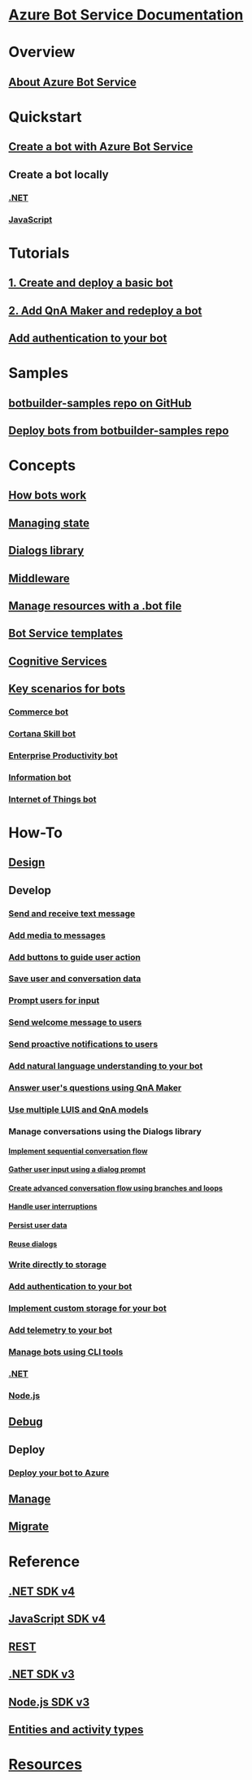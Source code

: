 # [Azure Bot Service Documentation](index.md)
# Overview
## [About Azure Bot Service](bot-service-overview-introduction.md)
# Quickstart
## [Create a bot with Azure Bot Service](~/bot-service-quickstart.md)
## Create a bot locally
### [.NET](dotnet/bot-builder-dotnet-sdk-quickstart.md)
### [JavaScript](javascript/bot-builder-javascript-quickstart.md)
# Tutorials
## [1. Create and deploy a basic bot](v4sdk/bot-builder-tutorial-basic-deploy.md)
## [2. Add QnA Maker and redeploy a bot](v4sdk/bot-builder-tutorial-add-qna.md)
## [Add authentication to your bot](bot-builder-tutorial-authentication.md)
# Samples
## [botbuilder-samples repo on GitHub](https://github.com/Microsoft/BotBuilder-Samples/blob/master/README.md)
## [Deploy bots from botbuilder-samples repo](bot-builder-deploy-samples.md)
# Concepts
## [How bots work](v4sdk/bot-builder-basics.md)
## [Managing state](v4sdk/bot-builder-concept-state.md)
## [Dialogs library](v4sdk/bot-builder-concept-dialog.md)
## [Middleware](v4sdk/bot-builder-concept-middleware.md)
## [Manage resources with a .bot file](v4sdk/bot-file-basics.md)
<!-- [Language understanding](v4sdk/bot-builder-concept-luis.md) -->
## [Bot Service templates](bot-service-concept-templates.md)
## [Cognitive Services](bot-service-concept-intelligence.md)
## [Key scenarios for bots](bot-service-scenario-overview.md)
### [Commerce bot](bot-service-scenario-commerce.md)
### [Cortana Skill bot](bot-service-scenario-cortana-skill.md)
### [Enterprise Productivity bot](bot-service-scenario-enterprise-productivity.md)
### [Information bot](bot-service-scenario-informational.md)
### [Internet of Things bot](bot-service-scenario-internet-things.md)
# How-To 
## [Design](design/TOC.md)
## Develop
<!-- ## [Best practice for welcoming the user](v4sdk/bot-builder-welcome-user.md) -->
### [Send and receive text message](v4sdk/bot-builder-howto-send-messages.md)
### [Add media to messages](v4sdk/bot-builder-howto-add-media-attachments.md)
### [Add buttons to guide user action](v4sdk/bot-builder-howto-add-suggested-actions.md)
### [Save user and conversation data](v4sdk/bot-builder-howto-v4-state.md) 
### [Prompt users for input](v4sdk/bot-builder-primitive-prompts.md) 
### [Send welcome message to users](v4sdk/bot-builder-send-welcome-message.md)
<!-- ## [Add input hints to messages](v4sdk/bot-builder-howto-add-input-hints.md) -->
### [Send proactive notifications to users](v4sdk/bot-builder-howto-proactive-message.md)
### [Add natural language understanding to your bot](v4sdk/bot-builder-howto-v4-luis.md)
### [Answer user's questions using QnA Maker](v4sdk/bot-builder-howto-qna.md)
### [Use multiple LUIS and QnA models](v4sdk/bot-builder-tutorial-dispatch.md)
### Manage conversations using the Dialogs library 
#### [Implement sequential conversation flow](v4sdk/bot-builder-dialog-manage-conversation-flow.md)
#### [Gather user input using a dialog prompt](v4sdk/bot-builder-prompts.md)
#### [Create advanced conversation flow using branches and loops](v4sdk/bot-builder-dialog-manage-complex-conversation-flow.md)
#### [Handle user interruptions](v4sdk/bot-builder-howto-handle-user-interrupt.md)
#### [Persist user data](v4sdk/bot-builder-tutorial-persist-user-inputs.md)
#### [Reuse dialogs](v4sdk/bot-builder-compositcontrol.md)
### [Write directly to storage](v4sdk/bot-builder-howto-v4-storage.md)
### [Add authentication to your bot](v4sdk/bot-builder-authentication.md)
### [Implement custom storage for your bot](v4sdk/bot-builder-custom-storage.md)
### [Add telemetry to your bot](v4sdk/bot-builder-telemetry.md)
### [Manage bots using CLI tools](bot-builder-tools.md)
### [.NET](dotnet/TOC.md)
### [Node.js](nodejs/TOC.md)
## [Debug](debug/TOC.md)
## Deploy
### [Deploy your bot to Azure](bot-builder-deploy-az-cli.md)
<!-- ### [Deploy your C# bot using Visual Studio](bot-builder-howto-deploy-azure.md)
### [Download and redeploy bot code](bot-service-build-download-source-code.md) 
### [Set up continuous deployment](bot-service-build-continuous-deployment.md) -->
## [Manage](manage/TOC.md)
## [Migrate](v4sdk/migration/TOC.md)
# Reference
## [.NET SDK v4](https://aka.ms/dotnetsdk4)
## [JavaScript SDK v4](https://aka.ms/jssdk4)
## [REST](rest-api/TOC.md)
## [.NET SDK v3](/dotnet/api/?view=botbuilder-dotnet-3.0)
## [Node.js SDK v3](https://docs.botframework.com/en-us/node/builder/chat-reference/modules/_botbuilder_d_.html)
## [Entities and activity types](bot-service-activities-entities.md)
# [Resources](resources/TOC.md)

